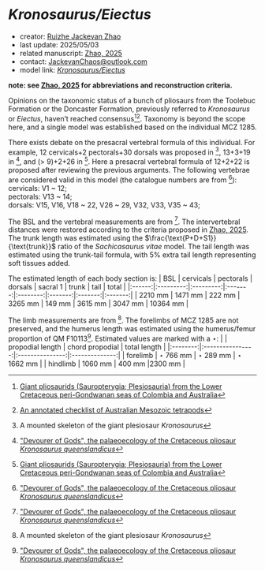 # *Kronosaurus/Eiectus*

- creator: [Ruizhe Jackevan Zhao](https://orcid.org/0009-0001-4869-3008) 
- last update: 2025/05/03
- related manuscript: [Zhao, 2025](https://doi.org/10.1101/2024.02.15.578844)
- contact: JackevanChaos@outlook.com
- model link: [*Kronosaurus/Eiectus*](https://github.com/Pliosaurus-kevani/Mundus-Cyclus/blob/main/Plesiosauria/Kronosaurus_Eiectus/Kronosaurus_Eiectus.pdf)

**note: see [Zhao, 2025](https://doi.org/10.1101/2024.02.15.578844) for abbreviations and reconstruction criteria.**

Opinions on the taxonomic status of a bunch of pliosaurs from the Toolebuc Formation or the Doncaster Formation, previously referred to *Kronosaurus* or *Eiectus*, haven’t reached consensus[^1][^2]. Taxonomy is beyond the scope here, and a single model was established based on the individual MCZ 1285.

There exists debate on the presacral vertebral formula of this individual. For example, 12 cervicals+2 pectorals+30 dorsals was proposed in [^3], 13+3+19 in [^4], and (> 9)+2+26 in [^1]. Here a presacral vertebral formula of 12+2+22 is proposed after reviewing the previous arguments. The following vertebrae are considered valid in this model (the catalogue numbers are from [^4]):  
cervicals: V1 ~ 12;  
pectorals: V13 ~ 14;  
dorsals: V15, V16, V18 ~ 22, V26 ~ 29, V32, V33, V35 ~ 43;  

The BSL and the vertebral measurements are from [^4]. The intervertebral distances were restored according to the criteria proposed in 
[Zhao, 2025](https://doi.org/10.1101/2024.02.15.578844). The trunk length was estimated using the $\frac{\text{P+D+S1}}{\text{trunk}}$ ratio of the *Sachicasaurus vitae* model. The tail length was estimated using the trunk-tail formula, with 5% extra tail length representing soft tissues added.

The estimated length of each body section is:
| BSL    | cervicals | pectorals | dorsals | sacral 1 | trunk   | tail   | total   |
|:------:|:---------:|:---------:|:-------:|:--------:|:-------:|:-------:|:-------:|
| 2210 mm | 1471 mm   | 222 mm    | 3265 mm | 149 mm    | 3615 mm | 3047 mm | 10364 mm |

The limb measurements are from [^3]. The forelimbs of MCZ 1285 are not preserved, and the humerus length was estimated using the humerus/femur proportion of QM F10113[^4]. Estimated values are marked with a $\star$:
|          | propodial length | chord propodial | total length   |
|:--------:|:----------------:|:---------------:|:--------------:|
| forelimb | $\star$ 766 mm           | $\star$ 289 mm          | $\star$ 1662 mm |
| hindlimb | 1060 mm           | 400 mm          |2300 mm |



[^1]: [Giant pliosaurids (Sauropterygia; Plesiosauria) from the Lower Cretaceous peri-Gondwanan seas of Colombia and Australia](https://doi.org/10.1016/j.cretres.2021.105122)
[^2]: [An annotated checklist of Australian Mesozoic tetrapods](https://doi.org/10.1080/03115518.2023.2228367)
[^3]: A mounted skeleton of the giant plesiosaur *Kronosaurus*
[^4]: ["Devourer of Gods", the palaeoecology of the Cretaceous pliosaur *Kronosaurus queenslandicus*](https://ogma.newcastle.edu.au/vital/access/manager/Repository/uon:12164)
